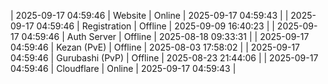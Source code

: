 | 2025-09-17 04:59:46 | Website | Online | 2025-09-17 04:59:43 |
| 2025-09-17 04:59:46 | Registration | Offline | 2025-09-09 16:40:23 |
| 2025-09-17 04:59:46 | Auth Server | Offline | 2025-08-18 09:33:31 |
| 2025-09-17 04:59:46 | Kezan (PvE) | Offline | 2025-08-03 17:58:02 |
| 2025-09-17 04:59:46 | Gurubashi (PvP) | Offline | 2025-08-23 21:44:06 |
| 2025-09-17 04:59:46 | Cloudflare | Online | 2025-09-17 04:59:43 |
